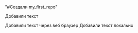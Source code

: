 "#Создали my_first_repo" 

Добавили текст

Добавили текст через веб браузер
Добавили текст локально
